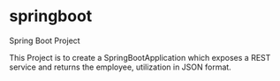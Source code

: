 # springboot
Spring Boot Project

This Project is to create a SpringBootApplication which exposes a REST service and returns the employee, utilization in JSON format. 

